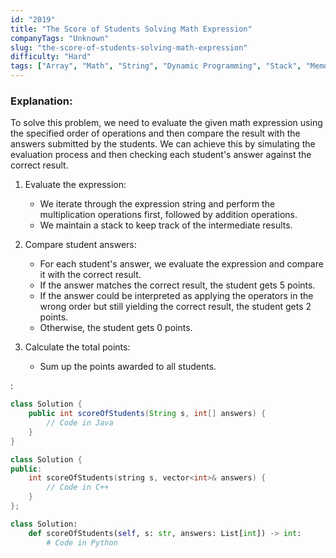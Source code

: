 ```yaml
---
id: "2019"
title: "The Score of Students Solving Math Expression"
companyTags: "Unknown"
slug: "the-score-of-students-solving-math-expression"
difficulty: "Hard"
tags: ["Array", "Math", "String", "Dynamic Programming", "Stack", "Memoization"]
---
```


### Explanation:

To solve this problem, we need to evaluate the given math expression using the specified order of operations and then compare the result with the answers submitted by the students. We can achieve this by simulating the evaluation process and then checking each student's answer against the correct result.

1. Evaluate the expression:
   - We iterate through the expression string and perform the multiplication operations first, followed by addition operations.
   - We maintain a stack to keep track of the intermediate results.
   
2. Compare student answers:
   - For each student's answer, we evaluate the expression and compare it with the correct result.
   - If the answer matches the correct result, the student gets 5 points.
   - If the answer could be interpreted as applying the operators in the wrong order but still yielding the correct result, the student gets 2 points.
   - Otherwise, the student gets 0 points.

3. Calculate the total points:
   - Sum up the points awarded to all students.

:

```java
class Solution {
    public int scoreOfStudents(String s, int[] answers) {
        // Code in Java
    }
}
```

```cpp
class Solution {
public:
    int scoreOfStudents(string s, vector<int>& answers) {
        // Code in C++
    }
};
```

```python
class Solution:
    def scoreOfStudents(self, s: str, answers: List[int]) -> int:
        # Code in Python
```